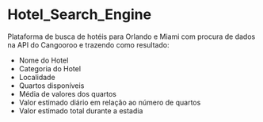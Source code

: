 # Hotel_Search_Engine

Plataforma de busca de hotéis para Orlando e Miami com procura de dados na API do Cangooroo e trazendo como resultado:

<ul>
  <li>Nome do Hotel</li>
  <li>Categoria do Hotel</li>
  <li>Localidade</li>
  <li>Quartos disponíveis</li>
  <li>Média de valores dos quartos</li>
  <li>Valor estimado diário em relação ao número de quartos</li>
  <li>Valor estimado total durante a estadia</li>
</ul>
